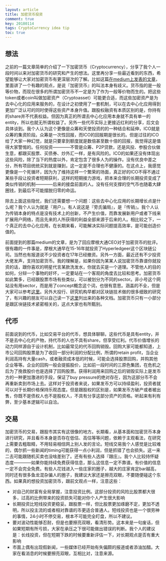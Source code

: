 ```yaml
---
layout: article
title: 加密货币投资
comment: true
key: 20180114
tags: CryptoCurrency idea tip
toc: true
---
```


## 想法
之前的一篇文章简单的介绍了一下加密货币（Cryptocurrency），分享了我个人一段时间以来对加密货币的研究和产生的想法。这里再分享一些最近看到的东西，希望能够让大家对加密货币有更深层次的了解。比如这篇[在medium上发表的文章][mediumarticle]，里面讲了一个有趣的观点，是说『加密货币』的叫法本身有歧义。货币指的是一般等价物，而现在很多的所谓加密货币不一定是为了作为一般等价物而生的。把这些token或者coin叫做加密资产（Cryptoasset）可能更合适，而这些加密资产是为去中心化的应用来服务的，在设计之初使用了一套机制，可以在去中心化应用得到更加广泛认可的同时使得这些资产本身升值。跟股权融资有本质区别的是，你持有的share并不代表权益。但因为真正的所谓去中心化应用本身就不具有单一的entity，所以也就无所谓权益了。另外一些代币实际上更接近红利的分享，后文会具体谈到。我个人认为这个更像是众筹和天使投资的的一种结合和延伸，ICO就是众筹的集资阶段。众筹是一次性回报，而ICO的回报期是很长的。但是过往的ICO给了大家一种幻觉，就是只要拿到额度就是数倍甚至数十倍的回报，我觉得这是值得大家警惕的。任何投资————不管是众筹、P2P贷款，还是风投、参股合伙做生意，都跟买股票、买债券、炒外汇一样，是有风险的。ICO的如果还没有体现出这些风险，除了当下的热度以外，肯定包含了很多人为的操作。没有优良中差之分，所有项目统统买到就是赚到，这一定是不合理也不健康的。在这点上，我感觉更像是一个死循环，因为为了维持这样一个繁荣的场面，真正好的ICO不得不通过某些手段让投资者短期获利，这样的短期接力游戏，把本来合理的长期投资变成了类似传销的机制————后来的接盘前面的人。没有任何支撑的空气币也随着大肆圈钱，到最后不可能摆脱归零的命运。


除去上面这些隐忧，我们还需要想一个问题：这些去中心化应用的长期增长点是什么呢？我个人认为就是『用户』。有人说这是『旁氏骗局』，是『传销』。我个人认为传销本身的特点是没有技术上的创新，不产生价值，而靠发展新用户或者下线来扩展用户网络，而且先来的人所获得的利益全部来源于后来的人。相比较之下，一个真正的去中心化应用，在长期来看，可能解决实际问题提高效率，是可能创造价值的。


前面提到的那篇medium的文章，是为了回应摩根大通CEO对于加密货币的批评。很有趣的一件事是，摩根大通早在15-16年就投资了Hyperledgeer这个区块链公司。当然也有报道说不少投资者在17年已经撤资。另外一方面，最近还有不少投资大佬发声，支持加密货币。我的理解是，如果你因为某某人说加密货币靠谱你就投资的话，跟你喜欢的明星代言某款洗发水，你就去买是一个道理。不管他人的目的如何，分辩一个事物的好坏，一定要站在一个客观的角度去比较和思考。加密货币如此繁多，已经跟股票市场有些类似，可以被划分为不同的sector。非小号这个网站没有用sector，而是用了concept概念这个词，也很有意思。涵盖的不全，但是大家可以参考[这里][feixiaohao]。另外大投行、研究机构早都对区块链技术做的很多细致的研究了，有兴趣的朋友可以自己读一下[这里][blockchaindocs]列出来的各种文档。加密货币只有一小部分是跟区块链技术紧密相关的，这点大家也有所甄别。

## 代币
前面说到的代币，比如交易平台的代币，想具体聊聊。这些代币是具有entity，并不是去中心化的产物，持代币的人也不具有share，但享受红利。代币价值增长的动力同样源自于设计机制，比如最常见的代币回购销毁。回购大家可能都知道，上市公司回购股票是为了收回一部分利润的分配比例，所谓的retain profit，当企业利润高持有大量cash，或者融资成本低的时候，可能会选择股票回购，并购其他企业等等。企业的回购一般会提振股价，比如前一段时间的三原色集团，在危机之后为了挽救股价也是选择了回购股票。获得利润用来回购之后的销毁实际上是发币方的一种更加激进的手段，保证了buy pressure的绝对存在，因为这部分币不会再重新卖到市场上去。这样对于投资者来说，如果发币方可以持续盈利，投资者就可以对于长期价格保持乐观态度。但是跟股权的区别是，如果发币方破产或者被出售，你既不是债权人也不是股权人，不具有分享这部分资产的资格。听起来有利有弊，至少基本逻辑可以自洽。


## 交易
加密货币的交易，跟股市其实有这很像的地方。长期看，从基本面和加密货币本身进行研究，并且看币本身是否存在低估、高估等等问题，依赖于主观看法，在研究上需要去粗取精，不用轻易相信网上别人发的言论。短线交易我个人感觉是比较难的，偶尔抓一些新闻的timing可能获得一点小利润，但是抓错了也会损失。这一来二去可能跟随机买卖也没啥差别了。还有有些人选择『跟庄』。我个人比较持怀疑态度————如果你能持续免费获得信息，那么这信息一定不靠谱。有价值的信息一定不会完全免费。有些人花钱进入一些庄家的圈子，越大的庄家肯定bar越高，同时还有很多鱼龙混杂骗人的圈子，我建议大家还是擦亮双眼，不要随便碰这个东西。如果真的想投资加密货币，跟前文观点一样，注意这些：

* 对自己的财富有全局掌握，注意投资比例。这部分投资的风险比股票都大很多，过高的比例带来的投资损失可能对你个人产生很大影响
* 长期投资比短线投资更稳妥。跟股票一样，但比股票更加琢磨不定，更加不透明，所以投主流的或者相对靠谱的币更适合普通人。短线投资也是一个很劳神的事情，24小时不停交易，根本不可能完全盯盘，所以不建议。
* 要对波动性能够忍耐，但是也要擦亮双眼，看清形势。这本来是一句废话，但如果短期有所亏损，大家在承压之下很可能做出错误的判断。我个人的建议是：长线投资，但在短期下跌的时候要重新评估一下，对长期观点是否有重大影响
* 市面上偶有出现假新闻，一些媒体已经开始有失偏颇的报道或者添油加醋。大家在看消息的时候要擦亮双眼，互相比对，注意来源。



[mediumarticle]: https://blog.chain.com/a-letter-to-jamie-dimon-de89d417cb80
[blockchaindocs]: http://www.the-blockchain.com/docs/
[feixiaohao]: https://www.feixiaohao.com/concept/


